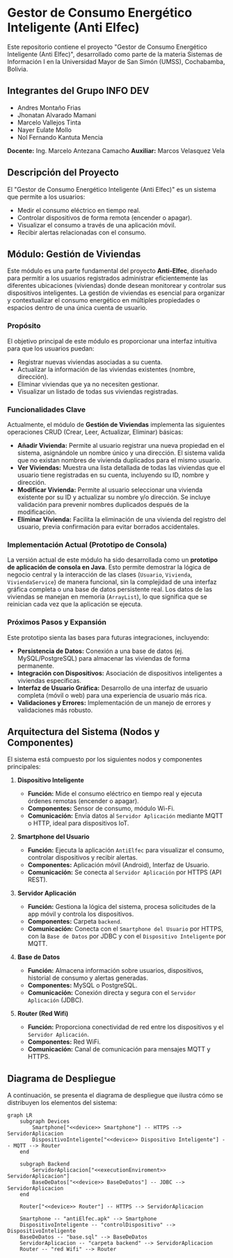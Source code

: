 # Gestor de Consumo Energético Inteligente (Anti Elfec)

Este repositorio contiene el proyecto "Gestor de Consumo Energético Inteligente (Anti Elfec)", desarrollado como parte de la materia Sistemas de Información I en la Universidad Mayor de San Simón (UMSS), Cochabamba, Bolivia.

## Integrantes del Grupo INFO DEV

* Andres Montaño Frias
* Jhonatan Alvarado Mamani
* Marcelo Vallejos Tinta
* Nayer Eulate Mollo
* Nol Fernando Kantuta Mencia

**Docente:** Ing. Marcelo Antezana Camacho
**Auxiliar:** Marcos Velasquez Vela

## Descripción del Proyecto

El "Gestor de Consumo Energético Inteligente (Anti Elfec)" es un sistema que permite a los usuarios:

* Medir el consumo eléctrico en tiempo real.
* Controlar dispositivos de forma remota (encender o apagar).
* Visualizar el consumo a través de una aplicación móvil.
* Recibir alertas relacionadas con el consumo.

## Módulo: Gestión de Viviendas

Este módulo es una parte fundamental del proyecto **Anti-Elfec**, diseñado para permitir a los usuarios registrados administrar eficientemente las diferentes ubicaciones (viviendas) donde desean monitorear y controlar sus dispositivos inteligentes. La gestión de viviendas es esencial para organizar y contextualizar el consumo energético en múltiples propiedades o espacios dentro de una única cuenta de usuario.

### Propósito

El objetivo principal de este módulo es proporcionar una interfaz intuitiva para que los usuarios puedan:
* Registrar nuevas viviendas asociadas a su cuenta.
* Actualizar la información de las viviendas existentes (nombre, dirección).
* Eliminar viviendas que ya no necesiten gestionar.
* Visualizar un listado de todas sus viviendas registradas.

### Funcionalidades Clave

Actualmente, el módulo de **Gestión de Viviendas** implementa las siguientes operaciones CRUD (Crear, Leer, Actualizar, Eliminar) básicas:

* **Añadir Vivienda:** Permite al usuario registrar una nueva propiedad en el sistema, asignándole un nombre único y una dirección. El sistema valida que no existan nombres de vivienda duplicados para el mismo usuario.
* **Ver Viviendas:** Muestra una lista detallada de todas las viviendas que el usuario tiene registradas en su cuenta, incluyendo su ID, nombre y dirección.
* **Modificar Vivienda:** Permite al usuario seleccionar una vivienda existente por su ID y actualizar su nombre y/o dirección. Se incluye validación para prevenir nombres duplicados después de la modificación.
* **Eliminar Vivienda:** Facilita la eliminación de una vivienda del registro del usuario, previa confirmación para evitar borrados accidentales.

### Implementación Actual (Prototipo de Consola)

La versión actual de este módulo ha sido desarrollada como un **prototipo de aplicación de consola en Java**. Esto permite demostrar la lógica de negocio central y la interacción de las clases (`Usuario`, `Vivienda`, `ViviendaService`) de manera funcional, sin la complejidad de una interfaz gráfica completa o una base de datos persistente real. Los datos de las viviendas se manejan en memoria (`ArrayList`), lo que significa que se reinician cada vez que la aplicación se ejecuta.

### Próximos Pasos y Expansión

Este prototipo sienta las bases para futuras integraciones, incluyendo:
* **Persistencia de Datos:** Conexión a una base de datos (ej. MySQL/PostgreSQL) para almacenar las viviendas de forma permanente.
* **Integración con Dispositivos:** Asociación de dispositivos inteligentes a viviendas específicas.
* **Interfaz de Usuario Gráfica:** Desarrollo de una interfaz de usuario completa (móvil o web) para una experiencia de usuario más rica.
* **Validaciones y Errores:** Implementación de un manejo de errores y validaciones más robusto.

## Arquitectura del Sistema (Nodos y Componentes)

El sistema está compuesto por los siguientes nodos y componentes principales:

1.  **Dispositivo Inteligente**
    * **Función:** Mide el consumo eléctrico en tiempo real y ejecuta órdenes remotas (encender o apagar).
    * **Componentes:** Sensor de consumo, módulo Wi-Fi.
    * **Comunicación:** Envía datos al `Servidor Aplicación` mediante MQTT o HTTP, ideal para dispositivos IoT.

2.  **Smartphone del Usuario**
    * **Función:** Ejecuta la aplicación `AntiElfec` para visualizar el consumo, controlar dispositivos y recibir alertas.
    * **Componentes:** Aplicación móvil (Android), Interfaz de Usuario.
    * **Comunicación:** Se conecta al `Servidor Aplicación` por HTTPS (API REST).

3.  **Servidor Aplicación**
    * **Función:** Gestiona la lógica del sistema, procesa solicitudes de la app móvil y controla los dispositivos.
    * **Componentes:** Carpeta `backend`.
    * **Comunicación:** Conecta con el `Smartphone del Usuario` por HTTPS, con la `Base de Datos` por JDBC y con el `Dispositivo Inteligente` por MQTT.

4.  **Base de Datos**
    * **Función:** Almacena información sobre usuarios, dispositivos, historial de consumo y alertas generadas.
    * **Componentes:** MySQL o PostgreSQL.
    * **Comunicación:** Conexión directa y segura con el `Servidor Aplicación` (JDBC).

5.  **Router (Red Wifi)**
    * **Función:** Proporciona conectividad de red entre los dispositivos y el `Servidor Aplicación`.
    * **Componentes:** Red WiFi.
    * **Comunicación:** Canal de comunicación para mensajes MQTT y HTTPS.

## Diagrama de Despliegue

A continuación, se presenta el diagrama de despliegue que ilustra cómo se distribuyen los elementos del sistema:

```mermaid
graph LR
    subgraph Devices
        Smartphone["<<device>> Smartphone"] -- HTTPS --> ServidorAplicacion
        DispositivoInteligente["<<device>> Dispositivo Inteligente"] -- MQTT --> Router
    end

    subgraph Backend
        ServidorAplicacion["<<executionEnviroment>> ServidorAplicacion"]
        BaseDeDatos["<<device>> BaseDeDatos"] -- JDBC --> ServidorAplicacion
    end

    Router["<<device>> Router"] -- HTTPS --> ServidorAplicacion

    Smartphone -- "antiElfec.apk" --> Smartphone
    DispositivoInteligente -- "controlDispositivo" --> DispositivoInteligente
    BaseDeDatos -- "base.sql" --> BaseDeDatos
    ServidorAplicacion -- "carpeta backend" --> ServidorAplicacion
    Router -- "red Wifi" --> Router
